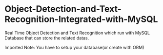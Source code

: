 # Object-Detection-and-Text-Recognition-Integrated-with-MySQL
Real Time Object Detection and Text Recognition which run with MySQL Database that can store the related datas.

Imported Note: You have to setup your database(or create with ORM)
